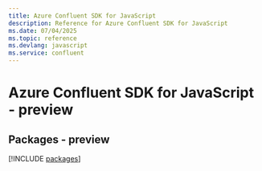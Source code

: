 ```yaml
---
title: Azure Confluent SDK for JavaScript
description: Reference for Azure Confluent SDK for JavaScript
ms.date: 07/04/2025
ms.topic: reference
ms.devlang: javascript
ms.service: confluent
---
```

# Azure Confluent SDK for JavaScript - preview
## Packages - preview
[!INCLUDE [packages](confluent-index.md)]